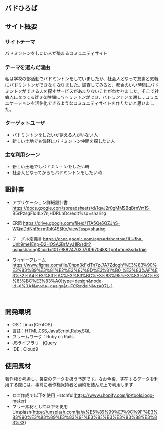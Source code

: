 # <!--ここにアプリ名を入力-->
## バドひろば
## サイト概要
### サイトテーマ
​バドミントンをしたい人が集まるコミュニティサイト
### テーマを選んだ理由
私は学校の部活動でバドミントンをしていましたが、社会人となって友達と気軽にバドミントンができなくなりました。調査してみると、都合のいい時間にバドミントンができる人を探すサービスがあまりないことがわかりました。そこで社会人になっても好きな時間にバドミントンができ、バドミントンを通してコミュニケーションを活性化できるようなコミュニティサイトを作りたいと思いました。
### ターゲットユーザ
* バドミントンをしたいが誘える人がいない人
* 新しい土地でも気軽にバドミントン仲間を探したい人

### 主な利用シーン
* 新しい土地でもバドミントンをしたい時
* 社会人となってからもバドミントンをしたい時

## 設計書
* アプリケーション詳細設計書
 https://docs.google.com/spreadsheets/d/1qoJ2r0gMMSBqBrnVm1S-B5nPzsgFlo4Lx7njHDRUhDc/edit?usp=sharing

* ER図
 https://drive.google.com/file/d/1TA5Qe5QZJhS-WQmDdNhRdlrm1bK4SBKo/view?usp=sharing
* テーブル定義書
 https://docs.google.com/spreadsheets/d/1LUfha-Unb9me1Enp-D2HOSA2BrMyJ1lR/edit?usp=sharing&ouid=101798824703070067048&rtpof=true&sd=true
* ワイヤーフレーム
 https://www.figma.com/file/0hpn3kFxlTn7zJ7A7Zdogh/%E3%83%90%E3%83%89%E3%81%B2%E3%82%8D%E3%81%B0_%E3%83%AF%E3%82%A4%E3%83%A4%E3%83%BC%E3%83%95%E3%83%AC%E3%83%BC%E3%83%A0?type=design&node-id=0%3A1&mode=design&t=FCRsfdsINlwzeO7L-1

​
## 開発環境
- OS：Linux(CentOS)
- 言語：HTML,CSS,JavaScript,Ruby,SQL
- フレームワーク：Ruby on Rails
- JSライブラリ：jQuery
- IDE：Cloud9
​

## 使用素材
著作権を考慮し、架空のデータを扱う予定です。なお今後、実在するデータを利用する際には、事前に著作権保持者と契約を結んだ上で利用します
- ロゴ作成で以下を使用
 Hatchful(https://www.shopify.com/jp/tools/logo-maker)
- フリー素材として以下を使用
 Unsplash(https://unsplash.com/ja/s/%E5%86%99%E7%9C%9F/%E3%83%90%E3%83%89%E3%83%9F%E3%83%B3%E3%83%88%E3%83%B3)